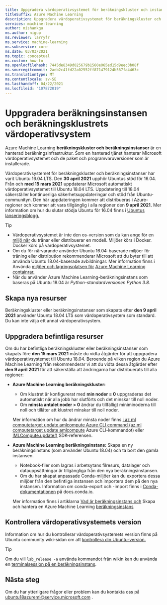 ```yaml
---
title: Uppgradera värdoperativsystemet för beräkningskluster och instanser
titleSuffix: Azure Machine Learning
description: Uppgradera värdoperativsystemet för beräkningskluster och beräkningsinstanser från Ubuntu 16.04 LTS till 18.04 LTS.
services: machine-learning
author: nishankgu
ms.author: nigup
ms.reviewer: larryfr
ms.service: machine-learning
ms.subservice: core
ms.date: 03/03/2021
ms.topic: conceptual
ms.custom: how-to
ms.openlocfilehash: 7445de8349d025679b1560e065ed15d9eec3b08f
ms.sourcegitcommit: 2aeb2c41fd22a02552ff871479124b567fa4463c
ms.translationtype: MT
ms.contentlocale: sv-SE
ms.lasthandoff: 04/22/2021
ms.locfileid: "107872019"
---
```

# <a name="upgrade-compute-instance-and-compute-cluster-host-os"></a>Uppgradera beräkningsinstansen och beräkningsklustrets värdoperativsystem

Azure Machine Learning __beräkningskluster och__ __beräkningsinstanser__ är en hanterad beräkningsinfrastruktur. Som en hanterad tjänst hanterar Microsoft värdoperativsystemet och de paket och programvaruversioner som är installerade.

Värdoperativsystemet för beräkningskluster och beräkningsinstanser har varit Ubuntu 16.04 LTS. Den **30 april 2021** upphör Ubuntus stöd för 16.04. Från och __med 15 mars 2021__ uppdaterar Microsoft automatiskt värdoperativsystemet till Ubuntu 18.04 LTS. Uppdatering till 18.04 säkerställer kontinuerliga säkerhetsuppdateringar och stöd från Ubuntu-communityn. Den här uppdateringen kommer att distribueras i Azure-regioner och kommer att vara tillgänglig i alla regioner den __9 april 2021.__ Mer information om hur du slutar stödja Ubuntu för 16.04 finns i [Ubuntus lanseringsblogg.](https://wiki.ubuntu.com/Releases)

> [!TIP]
> * Värdoperativsystemet är inte den os-version som du kan ange för en [miljö när](how-to-use-environments.md) du tränar eller distribuerar en modell. Miljöer körs i Docker. Docker körs på värdoperativsystemet.
> * Om du för närvarande använder Ubuntu 16.04-baserade miljöer för träning eller distribution rekommenderar Microsoft att du byter till att använda Ubuntu 18.04-baserade avbildningar. Mer information finns i Använda [miljöer och lagringsplatsen för](how-to-use-environments.md) [Azure Machine Learning containrar.](https://github.com/Azure/AzureML-Containers/tree/master/base)
> * När du använder Azure Machine Learning-beräkningsinstans som baseras på Ubuntu 18.04 är _Python-standardversionen Python 3.8._
## <a name="creating-new-resources"></a>Skapa nya resurser

Beräkningskluster eller beräkningsinstanser som skapats efter __den 9 april 2021__ använder Ubuntu 18.04 LTS som värdoperativsystem som standard. Du kan inte välja ett annat värdoperativsystem.

## <a name="upgrade-existing-resources"></a>Uppgradera befintliga resurser

Om du har befintliga beräkningskluster eller beräkningsinstanser som skapats före __den 15 mars 2021__ måste du vidta åtgärder för att uppgradera värdoperativsystemet till Ubuntu 18.04. Beroende på vilken region du Azure Machine Learning från rekommenderar vi att du vidta dessa åtgärder efter __den 9 april 2021__ för att säkerställa att ändringarna har distribuerats till alla regioner:

* __Azure Machine Learning beräkningskluster:__

    * Om klustret är konfigurerat med __min noder = 0__ uppgraderas det automatiskt när alla jobb har slutförts och det minskar till noll noder.
    * Om __minsta antalet noder > 0__ ändrar du tillfälligt miniminoderna till noll och tillåter att klustret minskar till noll noder.

    Mer information om hur du ändrar minsta noder finns [i az ml computetarget update amlcompute Azure CLI command (az ml computetarget update amlcompute](https://docs.microsoft.com/cli/azure/ml/computetarget/update#az_ml_computetarget_update_amlcompute) Azure CLI-kommandot) eller [IMLCompute.update()](https://docs.microsoft.com/python/api/azureml-core/azureml.core.compute.amlcompute.amlcompute#update-min-nodes-none--max-nodes-none--idle-seconds-before-scaledown-none-) SDK-referensen.

* __Azure Machine Learning beräkningsinstans:__ Skapa en ny beräkningsinstans (som använder Ubuntu 18.04) och ta bort den gamla instansen.

    * Notebook-filer som lagras i arbetsytans filresurs, datalager och datauppsättningar är tillgängliga från den nya beräkningsinstansen.
    * Om du har skapat anpassade Conda-miljöer kan du exportera dessa miljöer från den befintliga instansen och importera dem på den nya instansen. Information om conda-export och -import finns i [Conda-dokumentationen](https://docs.conda.io/) på docs.conda.io.

    Mer information finns i artiklarna [Vad är beräkningsinstans och](concept-compute-instance.md) Skapa och hantera en Azure Machine Learning [beräkningsinstans](how-to-create-manage-compute-instance.md)

## <a name="check-host-os-version"></a>Kontrollera värdoperativsystemets version

Information om hur du kontrollerar värdoperativsystemets version finns på Ubuntu community wiki-sidan om att [kontrollera din Ubuntu-version.](https://help.ubuntu.com/community/CheckingYourUbuntuVersion)

> [!TIP]
> Om du vill `lsb_release -a` använda kommandot från wikin kan du använda en [terminalsession på en beräkningsinstans](how-to-access-terminal.md).
## <a name="next-steps"></a>Nästa steg

Om du har ytterligare frågor eller problem kan du kontakta oss på [ubuntu18azureml@service.microsoft.com](mailto:ubuntu18azureml@service.microsoft.com) .
